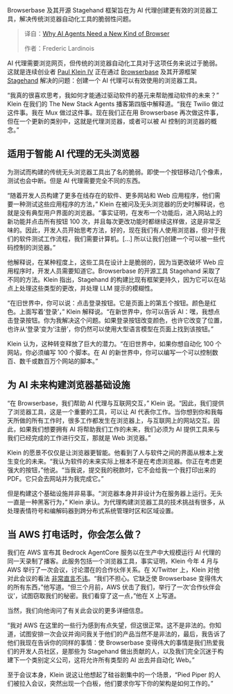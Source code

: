 
<!--
title: AI Agent：浏览器迎来新纪元
cover: https://cdn.thenewstack.io/media/2025/07/f5b0c1b7-paul.png
summary: Browserbase 及其开源 Stagehand 框架旨在为 AI 代理创建更有效的浏览器工具，解决传统浏览器自动化工具的脆弱性问题。
-->

Browserbase 及其开源 Stagehand 框架旨在为 AI 代理创建更有效的浏览器工具，解决传统浏览器自动化工具的脆弱性问题。

> 译自：[Why AI Agents Need a New Kind of Browser](https://thenewstack.io/why-ai-agents-need-a-new-kind-of-browser/)
> 
> 作者：Frederic Lardinois

AI 代理需要浏览网页，但传统的浏览器自动化工具对于这项任务来说过于脆弱。这就是连续创业者 [Paul Klein IV](https://www.linkedin.com/in/paulkleiniv/) 正在通过 [Browserbase](https://www.browserbase.com/) 及其开源框架 [Stagehand](https://www.stagehand.dev/) 解决的问题：创建一个 AI 代理可以有效使用的浏览器工具。

“我真的很喜欢思考，我如何才能通过驱动软件的基元来帮助推动软件的未来？” Klein 在我们的 The New Stack Agents 播客第四版中解释道。“我在 Twilio 做过这件事。我在 Mux 做过这件事。现在我们正在用 Browserbase 再次做这件事，但在一个更新的类别中，这就是代理浏览器，或者可以被 AI 控制的浏览器的概念。”

## 适用于智能 AI 代理的无头浏览器

为测试而构建的传统无头浏览器工具出了名的脆弱。即使一个按钮移动几个像素，测试也会中断。但是 AI 代理需要完全不同的东西。

“随着开发人员构建了更多在线存在的软件、更多网站和 Web 应用程序，他们需要一种测试这些应用程序的方法，” Klein 在被问及无头浏览器的历史时解释说，也就是没有典型用户界面的浏览器。“事实证明，在发布一个功能后，进入网站上的新功能并点击所有按钮 100 次，并且每次更改功能时都继续这样做，这是非常乏味的。因此，开发人员开始思考方法，好的，现在我们有人使用浏览器，但对于我们的软件测试工作流程，我们需要计算机。[...] 所以让我们创建一个可以被一些代码控制的浏览器。”

他解释说，在某种程度上，这些工具在设计上是脆弱的，因为当更改破坏 Web 应用程序时，开发人员需要知道它。Browserbase 的开源工具 Stagehand 采取了不同的方法。Klein 指出，Stagehand 的构建比现有框架更持久，因为它可以在站点上处理这些类型的更改，并处理 LLM 提示的模糊性。

“在旧世界中，你可以说：点击登录按钮。它是页面上的第五个按钮。颜色是红色。上面写着‘登录’，” Klein 解释说。“在新世界中，你可以告诉 AI：嘿，我想点击登录按钮。你为我解决这个问题。如果登录按钮改变颜色，也许它改变了位置，也许从‘登录’变为‘注册’，你仍然可以使用大型语言模型在页面上找到该按钮。”

Klein 认为，这种转变释放了巨大的潜力。“在旧世界中，如果你想自动化 100 个网站，你必须编写 100 个脚本。在 AI 的新世界中，你可以编写一个可以控制数百、数千或数百万个网站的脚本。”

## 为 AI 未来构建浏览器基础设施

“在 Browserbase，我们帮助 AI 代理与互联网交互，” Klein 说。“因此，我们提供了浏览器工具，这是一个重要的工具，可以让 AI 代表你工作。当你想到你和我每天所做的所有工作时，很多工作都发生在浏览器上，与互联网上的网站交互。因此，如果我们想要拥有 AI 将帮助我们工作的未来，我们必须为 AI 提供工具来与我们已经完成的工作进行交互，那就是 Web 浏览器。”

Klein 的愿景不仅仅是让浏览器更智能。他看到了人与软件之间的界面从根本上发生变化的未来。“我认为软件的未来实际上根本不是在考虑浏览器。你正在考虑更强大的按钮，”他说。“当我说，提交我的税款时，它不会给我一个我打印出来的 PDF。它只会去网站并为我完成它。”

但是构建这个基础设施并非易事。“浏览器本身并非设计为在服务器上运行。无头一直是一种黑客行为，” Klein 承认。为代理构建浏览器工具的技术挑战有很多，从处理表情符号和编解码器到跨分布式系统管理时区和区域设置。

## 当 AWS 打电话时，你会怎么做？

我们在 AWS 宣布其 Bedrock AgentCore 服务以在生产中大规模运行 AI 代理的同一天录制了播客。此服务包括一个浏览器工具，事实证明，Klein 今年 4 月与 AWS 举行了一次会议，讨论潜在的合作伙伴关系。在 X/Twitter 上，Klein 对他对此会议的看法 [非常直言不讳](https://x.com/pk_iv/status/1945183371987935732?s=46)。“我们不担心。它缺乏使 Browserbase 变得伟大的所有东西，”他写道。“但三个月前，AWS 伏击了我们，举行了一次‘合作伙伴会议’，试图窃取我们的秘密。我们看穿了这一点，”他在 X 上写道。

当然，我们向他询问了有关此会议的更多详细信息。

“我对 AWS 在这里的一些行为感到有点失望，但这很正常。这不是非法的。你知道，试图安排一次会议并询问我关于他们的产品当然不是非法的，最后，我告诉了他们我现在告诉你的同样的事情：使 Browserbase 变得伟大的事情是我们热爱我们的开发人员社区，是那些为 Stagehand 做出贡献的人，以及我们完全沉迷于构建下一个类别定义公司，这将允许所有类型的 AI 出去并自动化 Web。”

至于会议本身，Klein 说这让他想起了硅谷剧集中的一个场景，“Pied Piper 的人们被拉入会议，突然出现一个白板，他们要求你写下你的架构是如何工作的。”